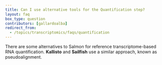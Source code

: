 ```yaml
---
title: Can I use alternative tools for the Quantification step?
layout: faq
box_type: question
contributors: [gallardoalba]
redirect_from:
  - /topics/transcriptomics/faqs/quantification
---
```


There are some alternatives to Salmon for reference transcriptome-based RNA quantification. **Kallisto** and **Sailfish** use a similar approach, known as pseudoalignment.
